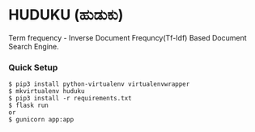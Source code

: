 # HUDUKU (ಹುಡುಕು)
Term frequency - Inverse Document Frequncy(Tf-Idf) Based Document Search Engine.


### Quick Setup

```
$ pip3 install python-virtualenv virtualenvwrapper
$ mkvirtualenv huduku
$ pip3 install -r requirements.txt
$ flask run
or
$ gunicorn app:app
```
